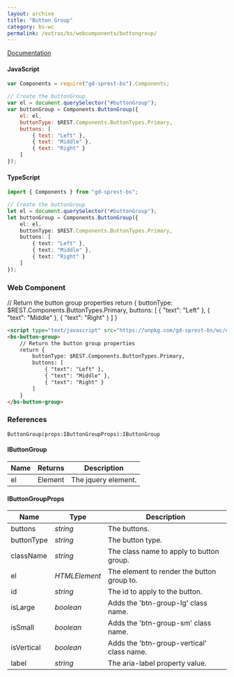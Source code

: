 ```yaml
---
layout: archive
title: "Button Group"
category: bs-wc
permalink: /extras/bs/webcomponents/buttongroup/
---
```

[Documentation](https://getbootstrap.com/docs/4.4/components/button-group)

<div id="buttonGroupDemo"></div>

#### JavaScript
```js
var Components = require("gd-sprest-bs").Components;

// Create the buttonGroup
var el = document.querySelector("#buttonGroup");
var buttonGroup = Components.ButtonGroup({
    el: el,
    buttonType: $REST.Components.ButtonTypes.Primary,
    buttons: [
        { text: "Left" },
        { text: "Middle" },
        { text: "Right" }
    ]
});
```

#### TypeScript

```ts
import { Components } from "gd-sprest-bs";

// Create the buttonGroup
let el = document.querySelector("#buttonGroup");
let buttonGroup = Components.ButtonGroup({
    el: el,
    buttonType: $REST.Components.ButtonTypes.Primary,
    buttons: [
        { text: "Left" },
        { text: "Middle" },
        { text: "Right" }
    ]
});
```

### Web Component

<bs-button-group>
    // Return the button group properties
    return {
        buttonType: $REST.Components.ButtonTypes.Primary,
        buttons: [
            { "text": "Left" },
            { "text": "Middle" },
            { "text": "Right" }
        ]
    }
</bs-button-group>

```html
<script type="text/javascript" src="https://unpkg.com/gd-sprest-bs/wc/dist/gd-sprest-bs.js"></script>
<bs-button-group>
    // Return the button group properties
    return {
        buttonType: $REST.Components.ButtonTypes.Primary,
        buttons: [
            { "text": "Left" },
            { "text": "Middle" },
            { "text": "Right" }
        ]
    }
</bs-button-group>
```

### References

```
ButtonGroup(props:IButtonGroupProps):IButtonGroup
```

#### IButtonGroup

| Name | Returns | Description |
| --- | --- | --- |
| el | Element | The jquery element. |

#### IButtonGroupProps

| Name | Type | Description |
| --- | --- | --- |
| buttons | _string_ | The buttons. |
| buttonType | _string_ | The button type. |
| className | _string_ | The class name to apply to button group. |
| el | _HTMLElement_ | The element to render the button group to. |
| id | _string_ | The id to apply to the button.
| isLarge | _boolean_ | Adds the 'btn-group-lg' class name. |
| isSmall | _boolean_ | Adds the 'btn-group-sm' class name. |
| isVertical | _boolean_ | Adds the 'btn-group-vertical' class name. |
| label | _string_ | The aria-label property value. |

<script type="text/javascript" src="https://unpkg.com/gd-sprest-bs/wc/dist/gd-sprest-bs.js"></script>
<script type="text/javascript">
    // Wait for the window to be loaded
    window.addEventListener("load", function() {
        // See if a buttonGroup exists
        var buttonGroup = document.querySelector("#buttonGroupDemo");
        if(buttonGroup) {
            // Render the buttonGroup
            $REST.Components.ButtonGroup({
                el: buttonGroup,
                buttonType: $REST.Components.ButtonTypes.Primary,
                buttons: [
                    { text: "Left" },
                    { text: "Middle" },
                    { text: "Right" }
                ]
            });
        }
    });
</script>